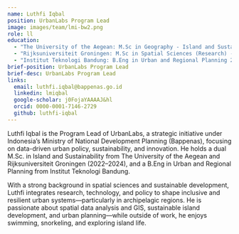 ```yaml
---
name: Luthfi Iqbal
position: UrbanLabs Program Lead
image: images/team/lmi-bw2.png
role: ll
education: 
  - "The University of the Aegean: M.Sc in Geography - Island and Sustainability 2022-2024"
  - "Rijksuniversiteit Groningen: M.Sc in Spatial Sciences (Research) - Island and Sustainability 2022-2024"
  - "Institut Teknologi Bandung: B.Eng in Urban and Regional Planning 2012-2017"
brief-position: UrbanLabs Program Lead
brief-desc: UrbanLabs Program Lead
links:
  email: luthfi.iqbal@bappenas.go.id
  linkedin: lmiqbal
  google-scholar: j0FojaYAAAAJ&hl
  orcid: 0000-0001-7146-2729
  github: luthfi-iqbal
---
```


Luthfi Iqbal is the Program Lead of UrbanLabs, a strategic initiative under Indonesia’s Ministry of National Development Planning (Bappenas), focusing on data-driven urban policy, sustainability, and innovation. He holds a dual M.Sc. in Island and Sustainability from The University of the Aegean and Rijksuniversiteit Groningen (2022–2024), and a B.Eng in Urban and Regional Planning from Institut Teknologi Bandung.

With a strong background in spatial sciences and sustainable development, Luthfi integrates research, technology, and policy to shape inclusive and resilient urban systems—particularly in archipelagic regions. He is passionate about spatial data analysis and GIS, sustainable island development, and urban planning—while outside of work, he enjoys swimming, snorkeling, and exploring island life.

